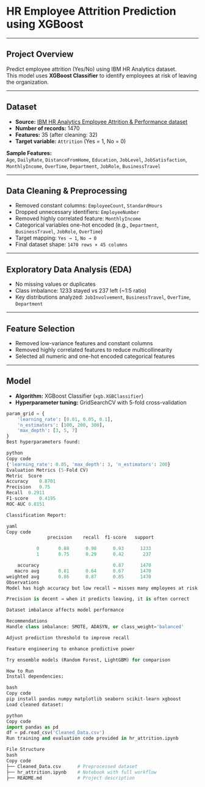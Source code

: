 # HR Employee Attrition Prediction using XGBoost

---

## Project Overview
Predict employee attrition (Yes/No) using IBM HR Analytics dataset.  
This model uses **XGBoost Classifier** to identify employees at risk of leaving the organization.

---

## Dataset
- **Source:** [IBM HR Analytics Employee Attrition & Performance dataset](https://www.kaggle.com/pavansubhasht/ibm-hr-analytics-attrition-dataset)  
- **Number of records:** 1470  
- **Features:** 35 (after cleaning: 32)  
- **Target variable:** `Attrition` (Yes = 1, No = 0)  

**Sample Features:**  
`Age`, `DailyRate`, `DistanceFromHome`, `Education`, `JobLevel`, `JobSatisfaction`, `MonthlyIncome`, `OverTime`, `Department`, `JobRole`, `BusinessTravel`

---

## Data Cleaning & Preprocessing
- Removed constant columns: `EmployeeCount`, `StandardHours`  
- Dropped unnecessary identifiers: `EmployeeNumber`  
- Removed highly correlated feature: `MonthlyIncome`  
- Categorical variables one-hot encoded (e.g., `Department`, `BusinessTravel`, `JobRole`, `OverTime`)  
- Target mapping: `Yes → 1`, `No → 0`  
- Final dataset shape: `1470 rows × 45 columns`  

---

## Exploratory Data Analysis (EDA)
- No missing values or duplicates  
- Class imbalance: 1233 stayed vs 237 left (~1:5 ratio)  
- Key distributions analyzed: `JobInvolvement`, `BusinessTravel`, `OverTime`, `Department`  

---

## Feature Selection
- Removed low-variance features and constant columns  
- Removed highly correlated features to reduce multicollinearity  
- Selected all numeric and one-hot encoded categorical features  

---

## Model
- **Algorithm:** XGBoost Classifier (`xgb.XGBClassifier`)  
- **Hyperparameter tuning:** GridSearchCV with 5-fold cross-validation  
```python
param_grid = {
    'learning_rate': [0.01, 0.05, 0.1],
    'n_estimators': [100, 200, 300],
    'max_depth': [3, 5, 7]
}
Best hyperparameters found:

python
Copy code
{'learning_rate': 0.05, 'max_depth': 3, 'n_estimators': 200}
Evaluation Metrics (5-Fold CV)
Metric	Score
Accuracy	0.8701
Precision	0.75
Recall	0.2911
F1-score	0.4195
ROC-AUC	0.8151

Classification Report:

yaml
Copy code
               precision    recall  f1-score   support

           0       0.88      0.98      0.93      1233
           1       0.75      0.29      0.42       237

    accuracy                           0.87      1470
   macro avg       0.81      0.64      0.67      1470
weighted avg       0.86      0.87      0.85      1470
Observations
Model has high accuracy but low recall → misses many employees at risk

Precision is decent → when it predicts leaving, it is often correct

Dataset imbalance affects model performance

Recommendations
Handle class imbalance: SMOTE, ADASYN, or class_weight='balanced'

Adjust prediction threshold to improve recall

Feature engineering to enhance predictive power

Try ensemble models (Random Forest, LightGBM) for comparison

How to Run
Install dependencies:

bash
Copy code
pip install pandas numpy matplotlib seaborn scikit-learn xgboost
Load cleaned dataset:

python
Copy code
import pandas as pd
df = pd.read_csv('Cleaned_Data.csv')
Run training and evaluation code provided in hr_attrition.ipynb

File Structure
bash
Copy code
├── Cleaned_Data.csv      # Preprocessed dataset
├── hr_attrition.ipynb    # Notebook with full workflow
├── README.md             # Project description
